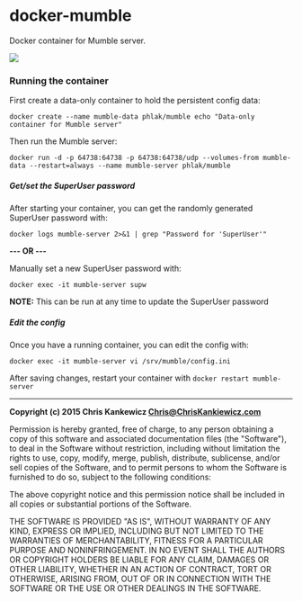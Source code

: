 docker-mumble
=============

Docker container for Mumble server.

[![](https://badge.imagelayers.io/phlak/mumble:latest.svg)](https://imagelayers.io/?images=phlak/mumble:latest 'Get your own badge on imagelayers.io')


### Running the container

First create a data-only container to hold the persistent config data:

    docker create --name mumble-data phlak/mumble echo "Data-only container for Mumble server"

Then run the Mumble server:

    docker run -d -p 64738:64738 -p 64738:64738/udp --volumes-from mumble-data --restart=always --name mumble-server phlak/mumble


##### Get/set the SuperUser password

After starting your container, you can get the randomly generated SuperUser password with:

    docker logs mumble-server 2>&1 | grep "Password for 'SuperUser'"

**--- OR ---**

Manually set a new SuperUser password with:

    docker exec -it mumble-server supw

**NOTE:** This can be run at any time to update the SuperUser password


##### Edit the config

Once you have a running container, you can edit the config with:

    docker exec -it mumble-server vi /srv/mumble/config.ini

After saving changes, restart your container with `docker restart mumble-server`


-----

**Copyright (c) 2015 Chris Kankewicz <Chris@ChrisKankiewicz.com>**

Permission is hereby granted, free of charge, to any person obtaining a copy
of this software and associated documentation files (the "Software"), to deal
in the Software without restriction, including without limitation the rights
to use, copy, modify, merge, publish, distribute, sublicense, and/or sell
copies of the Software, and to permit persons to whom the Software is
furnished to do so, subject to the following conditions:

The above copyright notice and this permission notice shall be included in
all copies or substantial portions of the Software.

THE SOFTWARE IS PROVIDED "AS IS", WITHOUT WARRANTY OF ANY KIND, EXPRESS OR
IMPLIED, INCLUDING BUT NOT LIMITED TO THE WARRANTIES OF MERCHANTABILITY,
FITNESS FOR A PARTICULAR PURPOSE AND NONINFRINGEMENT. IN NO EVENT SHALL THE
AUTHORS OR COPYRIGHT HOLDERS BE LIABLE FOR ANY CLAIM, DAMAGES OR OTHER
LIABILITY, WHETHER IN AN ACTION OF CONTRACT, TORT OR OTHERWISE, ARISING FROM,
OUT OF OR IN CONNECTION WITH THE SOFTWARE OR THE USE OR OTHER DEALINGS IN
THE SOFTWARE.
